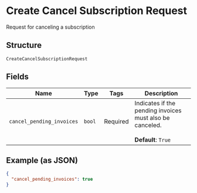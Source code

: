 
# Create Cancel Subscription Request

Request for canceling a subscription

## Structure

`CreateCancelSubscriptionRequest`

## Fields

| Name | Type | Tags | Description |
|  --- | --- | --- | --- |
| `cancel_pending_invoices` | `bool` | Required | Indicates if the pending invoices must also be canceled.<br><br>**Default**: `True` |

## Example (as JSON)

```json
{
  "cancel_pending_invoices": true
}
```

